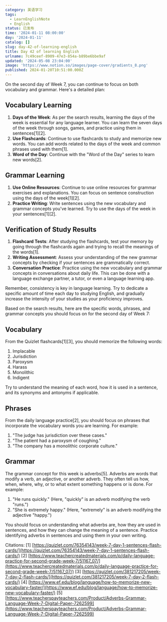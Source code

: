 ```yaml
---
category: 英语学习
tags:
  - LearnEnglishNote
  - English
status: 已发布
time: '2024-01-11 08:00:00'
day: '2024-01-11'
catalog: []
slug: day-42-of-learning-english
title: Day 42 of learning English
urlname: 7c49ceef-8909-47e3-854a-b89be6bbe9af
updated: '2024-05-08 23:04:00'
image: 'https://www.notion.so/images/page-cover/gradients_8.png'
published: 2024-01-20T10:51:00.000Z
---
```


On the second day of Week 7, you can continue to focus on both vocabulary and grammar. Here's a detailed plan:


## Vocabulary Learning

1. **Days of the Week**: As per the search results, learning the days of the week is essential for any language learner. You can learn the seven days of the week through songs, games, and practice using them in sentences[1][2].
2. **Use Flashcards**: Continue to use flashcards to study and memorize new words. You can add words related to the days of the week and common phrases used with them[1].
3. **Word of the Day**: Continue with the "Word of the Day" series to learn new words[2].

## Grammar Learning

1. **Use Online Resources**: Continue to use online resources for grammar exercises and explanations. You can focus on sentence construction using the days of the week[1][2].
2. **Practice Writing**: Write sentences using the new vocabulary and grammar concepts you've learned. Try to use the days of the week in your sentences[1][2].

## Verification of Study Results

1. **Flashcard Tests**: After studying the flashcards, test your memory by going through the flashcards again and trying to recall the meanings of the words[1].
2. **Writing Assessment**: Assess your understanding of the new grammar concepts by checking if your sentences are grammatically correct.
3. **Conversation Practice**: Practice using the new vocabulary and grammar concepts in conversations about daily life. This can be done with a language exchange partner, a tutor, or even a language learning app.

Remember, consistency is key in language learning. Try to dedicate a specific amount of time each day to studying English, and gradually increase the intensity of your studies as your proficiency improves.


Based on the search results, here are the specific words, phrases, and grammar concepts you should focus on for the second day of Week 7:


## Vocabulary


From the Quizlet flashcards[1][3], you should memorize the following words:

1. Implacable
2. Jurisdiction
3. Paroxysm
4. Harass
5. Monolithic
6. Indigent

Try to understand the meaning of each word, how it is used in a sentence, and its synonyms and antonyms if applicable.


## Phrases


From the daily language practice[2], you should focus on phrases that incorporate the vocabulary words you are learning. For example:

1. "The judge has jurisdiction over these cases."
2. "The patient had a paroxysm of coughing."
3. "The company has a monolithic corporate culture."

## Grammar


The grammar concept for this week is adverbs[5]. Adverbs are words that modify a verb, an adjective, or another adverb. They often tell us how, when, where, why, or to what extent something happens or is done. For example:

1. "He runs quickly." (Here, "quickly" is an adverb modifying the verb "runs.")
2. "She is extremely happy." (Here, "extremely" is an adverb modifying the adjective "happy.")

You should focus on understanding what adverbs are, how they are used in sentences, and how they can change the meaning of a sentence. Practice identifying adverbs in sentences and using them in your own writing.


Citations:
[1] [https://quizlet.com/76354143/week-7-day-1-sentences-flash-cards/](https://quizlet.com/76354143/week-7-day-1-sentences-flash-cards/)
[2] [https://www.teachercreatedmaterials.com/p/daily-language-practice-for-second-grade-week-7/51167_07/](https://www.teachercreatedmaterials.com/p/daily-language-practice-for-second-grade-week-7/51167_07/)
[3] [https://quizlet.com/381217205/week-7-day-2-flash-cards/](https://quizlet.com/381217205/week-7-day-2-flash-cards/)
[4] [https://www.ef.edu/blog/language/how-to-memorize-new-vocabulary-faster/](https://www.ef.edu/blog/language/how-to-memorize-new-vocabulary-faster/)
[5] [https://www.teacherspayteachers.com/Product/Adverbs-Grammar-Language-Week-7-Digital-Paper-7262599](https://www.teacherspayteachers.com/Product/Adverbs-Grammar-Language-Week-7-Digital-Paper-7262599)

